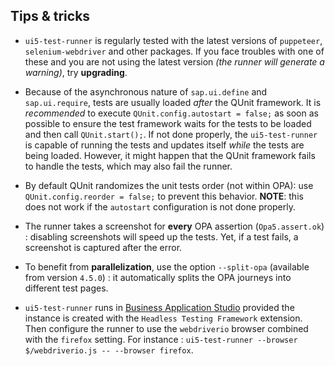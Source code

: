 ## Tips & tricks

* `ui5-test-runner` is regularly tested with the latest versions of `puppeteer`, `selenium-webdriver` and other packages. If you face troubles with one of these and you are not using the latest version *(the runner will generate a warning)*, try **upgrading**.

* Because of the asynchronous nature of `sap.ui.define` and `sap.ui.require`, tests are usually loaded *after* the QUnit framework. It is *recommended* to execute `QUnit.config.autostart = false;` as soon as possible to ensure the test framework waits for the tests to be loaded and then call `QUnit.start();`. If not done properly, the `ui5-test-runner` is capable of running the tests and updates itself *while* the tests are being loaded. However, it might happen that the QUnit framework fails to handle the tests, which may also fail the runner.

* By default QUnit randomizes the unit tests order (not within OPA): use `QUnit.config.reorder = false;` to prevent this behavior. **NOTE**: this does not work if the `autostart` configuration is not done properly.

* The runner takes a screenshot for **every** OPA assertion (`Opa5.assert.ok`) : disabling screenshots will speed up the tests. Yet, if a test fails, a screenshot is captured after the error.

* To benefit from **parallelization**, use the option `--split-opa` (available from version `4.5.0`) : it automatically splits the OPA journeys into different test pages.

* `ui5-test-runner` runs in [Business Application Studio](https://www.sap.com/products/technology-platform/business-application-studio.html) provided the instance is created with the `Headless Testing Framework` extension. Then configure the runner to use the `webdriverio` browser combined with the `firefox` setting. For instance : `ui5-test-runner --browser $/webdriverio.js -- --browser firefox`.